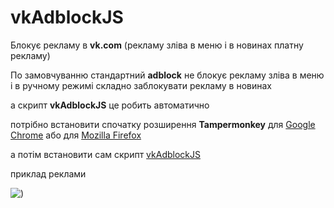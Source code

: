 # vkAdblockJS
Блокує рекламу в <b>vk.com</b> (рекламу зліва в меню  і в новинах платну рекламу)

По замовчуванню стандартний <b>adbloсk</b> не блокує рекламу зліва в меню і в ручному режимі складно заблокувати рекламу в новинах

а скрипт <b>vkAdblockJS</b> це робить автоматично

потрібно встановити спочатку  розширення <b>Tampermonkey</b> для  [Google Chrome](https://chrome.google.com/webstore/detail/tampermonkey/dhdgffkkebhmkfjojejmpbldmpobfkfo?hl=uk) або для  [Mozilla Firefox](https://addons.mozilla.org/uk/firefox/addon/tampermonkey/)  

а потім встановити сам скрипт [vkAdblockJS](https://greasyfork.org/uk/scripts/29651-vkadblockjs)  



приклад реклами

![)](https://s8.hostingkartinok.com/uploads/images/2017/05/6f59e68dcb07cfe16c431a31a8490f8a.jpg)





